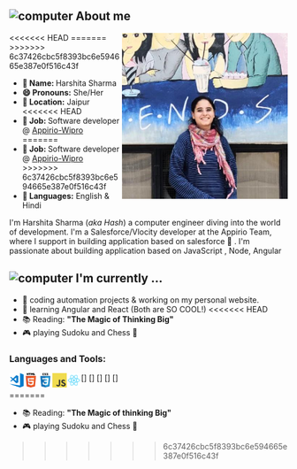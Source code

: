 <h2><img src="https://thumbs.gfycat.com/AcrobaticMatureGazelle.webp" alt="computer" width="80"> About me </h2>

<div >
<<<<<<< HEAD
  <img src="" align="right" width="300">
=======
  <img src="https://github.com/harshita02897/harshita-sharma/blob/main/32903795.jpg" align="right" width="300">
>>>>>>> 6c37426cbc5f8393bc6e594665e387e0f516c43f

<ul>
  <li><b>👤 Name: </b> Harshita Sharma</li>
  <li><b>😄 Pronouns:</b> She/Her </li>
  <li><b>📍 Location:</b> Jaipur </li>
<<<<<<< HEAD
  <li><b>💼 Job: </b> Software developer @ <a href="https://www.wipro.com/">Appirio-Wipro</a></li>
=======
  <li><b>💼 Job: </b> Software developer @ <a href="wipro.com">Appirio-Wipro</a></li>
>>>>>>> 6c37426cbc5f8393bc6e594665e387e0f516c43f
  <li><b>📣 Languages:</b> English & Hindi</li>
</ul>

<p>I'm Harshita Sharma (<i>aka Hash</i>) a computer engineer diving into the world of development. I'm a Salesforce/Vlocity developer at the Appirio Team, 
  where I support in building application based on salesforce 🚩 . I'm passionate about building application based on JavaScript , Node, Angular
</p>

</div>


<h2><img src="https://thumbs.gfycat.com/ScaryCreamyGlobefish.webp" alt="computer" width="80"> I'm currently ...</h2>

- 🔭 coding automation projects & working on my personal website.
- 🌱 learning Angular and React (Both are SO COOL!)
<<<<<<< HEAD
- 📚 Reading: **"The Magic of Thinking Big"**
- 🎮 playing Sudoku and Chess 🧟

### Languages and Tools:

[<img align="left" alt="Visual Studio Code" width="26px" src="https://raw.githubusercontent.com/github/explore/80688e429a7d4ef2fca1e82350fe8e3517d3494d/topics/visual-studio-code/visual-studio-code.png" />]
[<img align="left" alt="HTML5" width="26px" src="https://raw.githubusercontent.com/github/explore/80688e429a7d4ef2fca1e82350fe8e3517d3494d/topics/html/html.png" />]
[<img align="left" alt="CSS3" width="26px" src="https://raw.githubusercontent.com/github/explore/80688e429a7d4ef2fca1e82350fe8e3517d3494d/topics/css/css.png" />]
[<img align="left" alt="JavaScript" width="26px" src="https://raw.githubusercontent.com/github/explore/80688e429a7d4ef2fca1e82350fe8e3517d3494d/topics/javascript/javascript.png" />]
[<img align="left" alt="React" width="26px" src="https://raw.githubusercontent.com/github/explore/80688e429a7d4ef2fca1e82350fe8e3517d3494d/topics/react/react.png" />]

=======
- 📚 Reading: **"The Magic of thinking Big"**
- 🎮 playing Sudoku and Chess 🧟

>>>>>>> 6c37426cbc5f8393bc6e594665e387e0f516c43f

